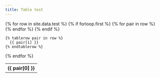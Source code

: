 ```yaml
---
title: Table test
---
```


<table>
  {% for row in site.data.test %}
    {% if forloop.first %}
    <tr>
      {% for pair in row %}
        <th>{{ pair[0] }}</th>
      {% endfor %}
    </tr>
    {% endif %}
  
    {% tablerow pair in row %}
      {{ pair[1] }}
    {% endtablerow %}
  {% endfor %}
  
</table>

